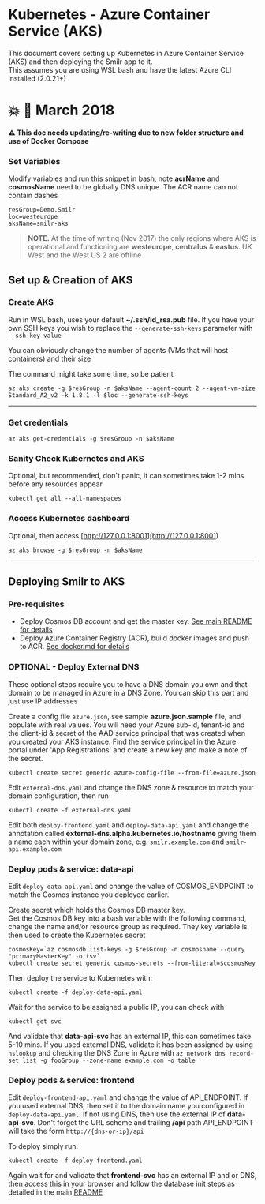 # Kubernetes - Azure Container Service (AKS)
This document covers setting up Kubernetes in Azure Container Service (AKS) and then deploying the Smilr app to it.  
This assumes you are using WSL bash and have the latest Azure CLI installed (2.0.21+)

# :boom: :pencil: March 2018
**:warning: This doc needs updating/re-writing due to new folder structure and use of Docker Compose**


### Set Variables
Modify variables and run this snippet in bash, note **acrName** and **cosmosName** need to be globally DNS unique. The ACR name can not contain dashes

```
resGroup=Demo.Smilr
loc=westeurope
aksName=smilr-aks
```

> **NOTE.** At the time of writing (Nov 2017) the only regions where AKS is operational and functioning are **westeurope**, **centralus** & **eastus**. UK West and the West US 2 are offline

## Set up & Creation of AKS

### Create AKS 
Run in WSL bash, uses your default **~/.ssh/id_rsa.pub** file. If you have your own SSH keys you wish to replace the `--generate-ssh-keys` parameter with `--ssh-key-value`

You can obviously change the number of agents (VMs that will host containers) and their size

The command might take some time, so be patient 
```
az aks create -g $resGroup -n $aksName --agent-count 2 --agent-vm-size Standard_A2_v2 -k 1.8.1 -l $loc --generate-ssh-keys
```

---

### Get credentials
```
az aks get-credentials -g $resGroup -n $aksName
```

### Sanity Check Kubernetes and AKS
Optional, but recommended, don't panic, it can sometimes take 1-2 mins before any resources appear
```
kubectl get all --all-namespaces
```

### Access Kubernetes dashboard 
Optional, then access [http://127.0.0.1:8001](http://127.0.0.1:8001)
```
az aks browse -g $resGroup -n $aksName
```

---

## Deploying Smilr to AKS

### Pre-requisites 
- Deploy Cosmos DB account and get the master key. [See main README for details](../../../../#db)
- Deploy Azure Container Registry (ACR), build docker images and push to ACR. [See docker.md for details](docker.md)

### OPTIONAL - Deploy External DNS
These optional steps require you to have a DNS domain you own and that domain to be managed in Azure in a DNS Zone. You can skip this part and just use IP addresses

Create a config file `azure.json`, see sample **azure.json.sample** file, and populate with real values. You will need your Azure sub-id, tenant-id and the client-id & secret of the AAD service principal that was created when you created your AKS instance. Find the service principal in the Azure portal under 'App Registrations' and create a new key and make a note of the secret.

```
kubectl create secret generic azure-config-file --from-file=azure.json
```

Edit `external-dns.yaml` and change the DNS zone & resource to match your domain configuration, then run
```
kubectl create -f external-dns.yaml
```

Edit both `deploy-frontend.yaml` and `deploy-data-api.yaml` and change the annotation called **external-dns.alpha.kubernetes.io&#8203;/&#8203;hostname** giving them a name each within your domain zone, e.g. `smilr.example.com` and `smilr-api.example.com`


### Deploy pods & service: data-api
Edit `deploy-data-api.yaml` and change the value of COSMOS_ENDPOINT to match the Cosmos instance you deployed earlier. 

Create secret which holds the Cosmos DB master key.  
Get the Cosmos DB key into a bash variable with the following command, change the name and/or resource group as required. They key variable is then used to create the Kubernetes secret
```
cosmosKey=`az cosmosdb list-keys -g $resGroup -n cosmosname --query "primaryMasterKey" -o tsv`
kubectl create secret generic cosmos-secrets --from-literal=$cosmosKey
```

Then deploy the service to Kubernetes with: 
```
kubectl create -f deploy-data-api.yaml
```
Wait for the service to be assigned a public IP, you can check with 
```
kubectl get svc
```
And validate that **data-api-svc** has an external IP, this can sometimes take 5-10 mins. If you used external DNS, validate it has been assigned by using `nslookup` and checking the DNS Zone in Azure with `az network dns record-set list -g fooGroup --zone-name example.com -o table`


### Deploy pods & service: frontend
Edit `deploy-frontend-api.yaml` and change the value of API_ENDPOINT. If you used external DNS, then set it to the domain name you configured in `deploy-data-api.yaml`. If not using DNS, then use the external IP of **data-api-svc**. Don't forget the URL scheme and trailing **/api** path API_ENDPOINT will take the form `http://{dns-or-ip}/api`

To deploy simply run: 
```
kubectl create -f deploy-frontend.yaml
```
Again wait for and validate that **frontend-svc** has an external IP and or DNS, then access this in your browser and follow the database init steps as detailed in the main [README](../../../../#db)